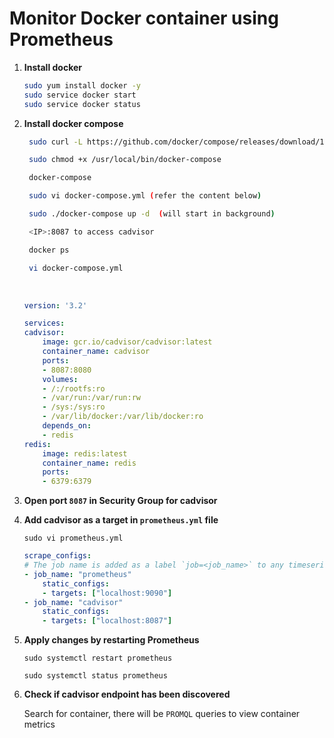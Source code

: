 # Monitor Docker container using Prometheus

1. **Install docker** 
   
    ```bash
    sudo yum install docker -y
    sudo service docker start
    sudo service docker status
    ```

2. **Install docker compose**
   
   ```bash
    sudo curl -L https://github.com/docker/compose/releases/download/1.16.1/docker-compose-`uname -s`-`uname -m` -o /usr/local/bin/docker-compose

    sudo chmod +x /usr/local/bin/docker-compose

    docker-compose

    sudo vi docker-compose.yml (refer the content below)

    sudo ./docker-compose up -d  (will start in background)

    <IP>:8087 to access cadvisor

    docker ps

    vi docker-compose.yml
    ```
    <br>

    ```yaml
    version: '3.2'

    services:
    cadvisor:
        image: gcr.io/cadvisor/cadvisor:latest
        container_name: cadvisor
        ports:
        - 8087:8080
        volumes:
        - /:/rootfs:ro
        - /var/run:/var/run:rw
        - /sys:/sys:ro
        - /var/lib/docker:/var/lib/docker:ro
        depends_on:
        - redis
    redis:
        image: redis:latest
        container_name: redis
        ports:
        - 6379:6379
    ```
3. **Open port `8087` in Security Group for cadvisor**

4. **Add cadvisor as a target in `prometheus.yml` file**

    `sudo vi prometheus.yml`

    ```yaml
    scrape_configs:
    # The job name is added as a label `job=<job_name>` to any timeseries scraped from this config.
    - job_name: "prometheus"
        static_configs:
        - targets: ["localhost:9090"]
    - job_name: "cadvisor"
        static_configs:
        - targets: ["localhost:8087"]
    ```

5. **Apply changes by restarting Prometheus**
   
   `sudo systemctl restart prometheus`


   `sudo systemctl status prometheus`

6. **Check if cadvisor endpoint has been discovered**

    Search for container, there will be `PROMQL` queries to view container metrics